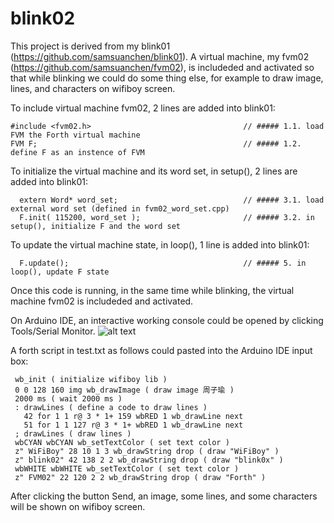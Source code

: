 # blink02
This project is derived from my blink01 (https://github.com/samsuanchen/blink01). A virtual machine, my fvm02 (https://github.com/samsuanchen/fvm02), is includeded and activated so that while blinking we could do some thing else, for example to draw image, lines, and characters on wifiboy screen.

To include virtual machine fvm02, 2 lines are added into blink01:

    #include <fvm02.h>                                  // ##### 1.1. load FVM the Forth virtual machine
    FVM F;                                              // ##### 1.2. define F as an instence of FVM


To initialize the virtual machine and its word set, in setup(), 2 lines are added into blink01:

      extern Word* word_set;                            // ##### 3.1. load external word set (defined in fvm02_word_set.cpp)
      F.init( 115200, word_set );                       // ##### 3.2. in setup(), initialize F and the word set


To update the virtual machine state, in loop(), 1 line is added into blink01:

      F.update();                                       // ##### 5. in loop(), update F state


Once this code is running, in the same time while blinking, the virtual machine fvm02 is includeded and activated.

On Arduino IDE, an interactive working console could be opened by clicking Tools/Serial Monitor. 
![alt text](http://./blob/master/openConsole.jpg)

A forth script in test.txt as follows could pasted into the Arduino IDE input box:

     wb_init ( initialize wifiboy lib )
     0 0 128 160 img wb_drawImage ( draw image 周子瑜 )
     2000 ms ( wait 2000 ms )
     : drawLines ( define a code to draw lines )
       42 for 1 1 r@ 3 * 1+ 159 wbRED 1 wb_drawLine next 
       51 for 1 1 127 r@ 3 * 1+ wbRED 1 wb_drawLine next
     ; drawLines ( draw lines )
     wbCYAN wbCYAN wb_setTextColor ( set text color )
     z" WiFiBoy" 28 10 1 3 wb_drawString drop ( draw "WiFiBoy" )
     z" blink02" 42 138 2 2 wb_drawString drop ( draw "blink0x" )
     wbWHITE wbWHITE wb_setTextColor ( set text color )
     z" FVM02" 22 120 2 2 wb_drawString drop ( draw "Forth" )

After clicking the button Send, an image, some lines, and some characters will be shown on wifiboy screen.
